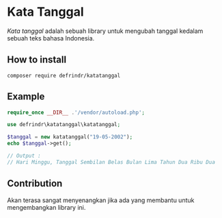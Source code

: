 # Kata Tanggal
*Kata tanggal* adalah sebuah library untuk mengubah tanggal kedalam sebuah teks bahasa Indonesia.

## How to install
```shell
composer require defrindr/katatanggal
```

## Example
```php
require_once __DIR__ .'/vendor/autoload.php';

use defrindr\katatanggal\katatanggal;

$tanggal = new katatanggal("19-05-2002");
echo $tanggal->get();

// Output :
// Hari Minggu, Tanggal Sembilan Belas Bulan Lima Tahun Dua Ribu Dua

```

## Contribution
Akan terasa sangat menyenangkan jika ada yang membantu untuk mengembangkan library ini.

